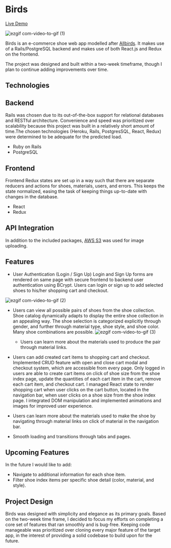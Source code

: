 # Birds

[Live Demo][heroku]

[heroku]: https://allbirdsclone.herokuapp.com/

![ezgif com-video-to-gif (1)](https://user-images.githubusercontent.com/35883332/73964650-76614780-48c7-11ea-9884-aad4805e97c3.gif)

Birds is an e-commerce shoe web app modelled after [Allbirds](https://www.allbirds.com/). It makes use of a Rails/PostgreSQL backend and makes use of both React.js and Redux on the frontend.

The project was designed and built within a two-week timeframe, though I plan to continue adding improvements over time.

## Technologies
## Backend
Rails was chosen due to its out-of-the-box support for relational databases and RESTful architecture. Convenience and speed was prioritized over scalability because this project was built in a relatively short amount of time.The chosen technologies (Heroku, Rails, PostgresSQL, React, Redux) were determined to be adequate for the predicted load.

* Ruby on Rails
* PostgreSQL

## Frontend
Frontend Redux states are set up in a way such that there are separate reducers and actions for shoes, materials, users, and errors. This keeps the state normalized, easing the task of keeping things up-to-date with changes in the database.

 * React
 * Redux

## API Integration
In addition to the included packages, [AWS S3](https://aws.amazon.com/) was used for image uploading.

## Features
* User Authentication (Login / Sign Up)
Login and Sign Up forms are rendered on same page with secure frontend to backend user authentication using BCrypt. Users can login or sign up to add selected shoes to his/her shopping cart and checkout.

![ezgif com-video-to-gif (2)](https://user-images.githubusercontent.com/35883332/73965065-4c5c5500-48c8-11ea-8b4a-b82f1d028788.gif)


* Users can view all possible pairs of shoes from the shoe collection.
Shoe catalog dynamically adapts to display the entire shoe collection in an appealing way. The shoe selection is categorized explicitly through gender, and further through material type, shoe style, and shoe color. Many shoe combinations are possible.
![ezgif com-video-to-gif (3)](https://user-images.githubusercontent.com/35883332/73966028-15873e80-48ca-11ea-9ee3-d606e210a717.gif)
  * Users can learn more about the materials used to produce the pair through material links.

* Users can add created cart items to shopping cart and checkout.
Implemented CRUD feature with open and close cart modal and checkout system, which are accessible from every page. Only logged in users are able to create cart items on click of shoe size from the shoe index page, update the quantities of each cart item in the cart, remove each cart item, and checkout cart. I managed React state to render shopping cart when user clicks on the cart button, located in the navigation bar, when user clicks on a shoe size from the shoe index page. I integrated DOM manipulation and implemented animations and images for improved user experience.

* Users can learn more about the materials used to make the shoe by navigating through material links on click of material in the navigation bar.

* Smooth loading and transitions through tabs and pages.

## Upcoming Features
In the future I would like to add:
  * Navigate to additional information for each shoe item.
  * Filter shoe index items per specific shoe detail (color, material, and style).

## Project Design

Birds was designed with simplicity and elegance as its primary goals. Based on the two-week time frame, I decided to focus my efforts on completing a core set of features that ran smoothly and is bug-free. Keeping code manageable was prioritized over cloning every major feature of the target app, in the interest of providing a solid codebase to build upon for the future.



